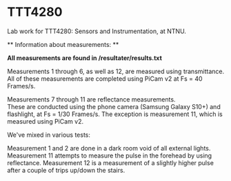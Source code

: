 # TTT4280
Lab work for TTT4280: Sensors and Instrumentation, at NTNU.

** Information about measurements: **

__All measurements are found in /resultater/results.txt__

Measurements 1 through 6, as well as 12, are measured using transmittance.\
All of these measurements are completed using PiCam v2 at Fs = 40 Frames/s.

Measurements 7 through 11 are reflectance measurements.\
These are conducted using the phone camera (Samsung Galaxy S10+) and flashlight, at Fs = 1/30 Frames/s.
The exception is measurement 11, which is measured using PiCam v2.

We've mixed in various tests:

Measurement 1 and 2 are done in a dark room void of all external lights.
Measurement 11 attempts to measure the pulse in the forehead by using reflectance.
Measurement 12 is a measurement of a slightly higher pulse after a couple of trips up/down the stairs.




